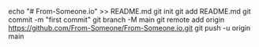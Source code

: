 echo "# From-Someone.io" >> README.md
git init
git add README.md
git commit -m "first commit"
git branch -M main
git remote add origin https://github.com/From-Someone/From-Someone.io.git
git push -u origin main
